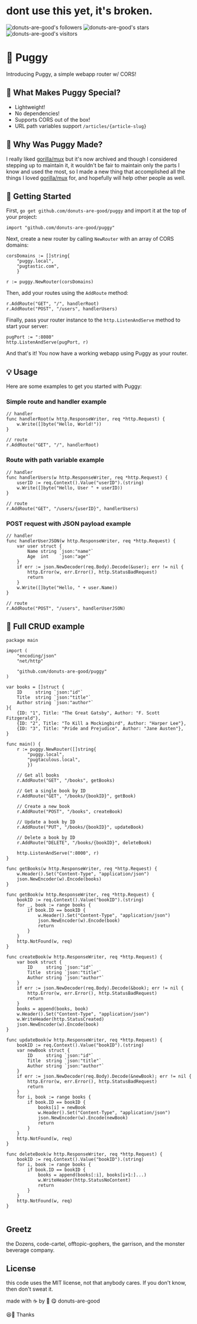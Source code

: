 # dont use this yet, it's broken.

![donuts-are-good's followers](https://img.shields.io/github/followers/donuts-are-good?&color=555&style=for-the-badge&label=followers) ![donuts-are-good's stars](https://img.shields.io/github/stars/donuts-are-good?affiliations=OWNER%2CCOLLABORATOR&color=555&style=for-the-badge) ![donuts-are-good's visitors](https://komarev.com/ghpvc/?username=donuts-are-good&color=555555&style=for-the-badge&label=visitors)

# **🐾 Puggy**  
Introducing Puggy, a simple webapp router w/ CORS!

## **🦴 What Makes Puggy Special?**
-	Lightweight! 
-   No dependencies!
-   Supports CORS out of the box!
-   URL path variables support `/articles/{article-slug}`

## **🤔 Why Was Puggy Made?**

I really liked [gorilla/mux](https://github.com/gorilla/mux) but it's now archived and though I considered stepping up to maintain it, it wouldn't be fair to maintain only the parts I know and used the most, so I made a new thing that accomplished all the things I loved [gorilla/mux](https://github.com/gorilla/mux) for, and hopefully will help other people as well.

## **🎉 Getting Started**

First, `go get github.com/donuts-are-good/puggy` and import it at the top of your project:

```
import "github.com/donuts-are-good/puggy"
```

Next, create a new router by calling `NewRouter` with an array of CORS domains:

```
corsDomains := []string{
    "puggy.local", 
    "pugtastic.com",
    }

r := puggy.NewRouter(corsDomains)
```

Then, add your routes using the `AddRoute` method:


```
r.AddRoute("GET", "/", handlerRoot) 
r.AddRoute("POST", "/users", handlerUsers)
```

Finally, pass your router instance to the `http.ListenAndServe` method to start your server:

```
pugPort := ":8080"
http.ListenAndServe(pugPort, r)
```

And that's it! You now have a working webapp using Puggy as your router.

## **💡 Usage**

Here are some examples to get you started with Puggy:

### **Simple route and handler example**

```
// handler
func handlerRoot(w http.ResponseWriter, req *http.Request) { 	
    w.Write([]byte("Hello, World!")) 
}

// route
r.AddRoute("GET", "/", handlerRoot)
```

### **Route with path variable example**

```
// handler
func handlerUsers(w http.ResponseWriter, req *http.Request) {
    userID := req.Context().Value("userID").(string) 	
    w.Write([]byte("Hello, User " + userID)) 
}

// route
r.AddRoute("GET", "/users/{userID}", handlerUsers)
```

### **POST request with JSON payload example**


```
// handler
func handlerUserJSON(w http.ResponseWriter, req *http.Request) { 	
    var user struct { 		
        Name string `json:"name"` 		
        Age  int    `json:"age"` 	
    }  	
    if err := json.NewDecoder(req.Body).Decode(&user); err != nil {
        http.Error(w, err.Error(), http.StatusBadRequest) 		
        return
    }  	
    w.Write([]byte("Hello, " + user.Name)) 
}

// route
r.AddRoute("POST", "/users", handlerUserJSON)
```



## **🚀 Full CRUD example**
```
package main

import (
	"encoding/json"
	"net/http"

    "github.com/donuts-are-good/puggy"
)

var books = []struct {
	ID     string `json:"id"`
	Title  string `json:"title"`
	Author string `json:"author"`
}{
	{ID: "1", Title: "The Great Gatsby", Author: "F. Scott Fitzgerald"},
	{ID: "2", Title: "To Kill a Mockingbird", Author: "Harper Lee"},
	{ID: "3", Title: "Pride and Prejudice", Author: "Jane Austen"},
}

func main() {
	r := puggy.NewRouter([]string{
        "puggy.local", 
        "pugtaculous.local",
        })
	
	// Get all books
	r.AddRoute("GET", "/books", getBooks)
	
	// Get a single book by ID
	r.AddRoute("GET", "/books/{bookID}", getBook)
	
	// Create a new book
	r.AddRoute("POST", "/books", createBook)
	
	// Update a book by ID
	r.AddRoute("PUT", "/books/{bookID}", updateBook)
	
	// Delete a book by ID
	r.AddRoute("DELETE", "/books/{bookID}", deleteBook)
	
	http.ListenAndServe(":8000", r)
}

func getBooks(w http.ResponseWriter, req *http.Request) {
	w.Header().Set("Content-Type", "application/json")
	json.NewEncoder(w).Encode(books)
}

func getBook(w http.ResponseWriter, req *http.Request) {
	bookID := req.Context().Value("bookID").(string)
	for _, book := range books {
		if book.ID == bookID {
			w.Header().Set("Content-Type", "application/json")
			json.NewEncoder(w).Encode(book)
			return
		}
	}
	http.NotFound(w, req)
}

func createBook(w http.ResponseWriter, req *http.Request) {
	var book struct {
		ID     string `json:"id"`
		Title  string `json:"title"`
		Author string `json:"author"`
	}
	if err := json.NewDecoder(req.Body).Decode(&book); err != nil {
		http.Error(w, err.Error(), http.StatusBadRequest)
		return
	}
	books = append(books, book)
	w.Header().Set("Content-Type", "application/json")
	w.WriteHeader(http.StatusCreated)
	json.NewEncoder(w).Encode(book)
}

func updateBook(w http.ResponseWriter, req *http.Request) {
	bookID := req.Context().Value("bookID").(string)
	var newBook struct {
		ID     string `json:"id"`
		Title  string `json:"title"`
		Author string `json:"author"`
	}
	if err := json.NewDecoder(req.Body).Decode(&newBook); err != nil {
		http.Error(w, err.Error(), http.StatusBadRequest)
		return
	}
	for i, book := range books {
		if book.ID == bookID {
			books[i] = newBook
			w.Header().Set("Content-Type", "application/json")
			json.NewEncoder(w).Encode(newBook)
			return
		}
	}
	http.NotFound(w, req)
}

func deleteBook(w http.ResponseWriter, req *http.Request) {
	bookID := req.Context().Value("bookID").(string)
	for i, book := range books {
		if book.ID == bookID {
			books = append(books[:i], books[i+1:]...)
			w.WriteHeader(http.StatusNoContent)
			return
		}
	}
	http.NotFound(w, req)
}


```



## Greetz

the Dozens, code-cartel, offtopic-gophers, the garrison, and the monster beverage company.

## License

this code uses the MIT license, not that anybody cares. If you don't know, then don't sweat it.

made with ☕ by 🍩 😋 donuts-are-good


😆👏 Thanks
